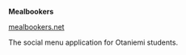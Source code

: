 **Mealbookers**

[mealbookers.net](http://mealbookers.net)

The social menu application for Otaniemi students.
